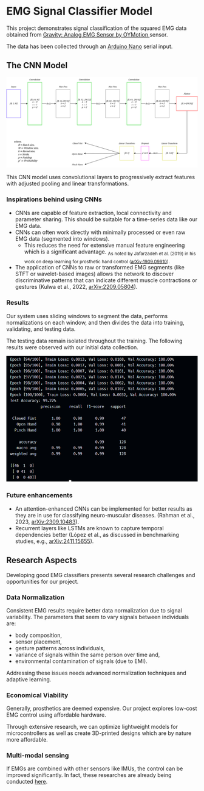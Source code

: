 # EMG Signal Classifier Model

This project demonstrates signal classification of the squared EMG data obtained from [Gravity: Analog EMG Sensor by OYMotion
](https://www.dfrobot.com/product-1661.html) sensor.

The data has been collected through an [Arduino Nano](https://store.arduino.cc/products/arduino-nano) serial input.

## The CNN Model

![CNN Model](./assets/EMG_classifier_CNN_model.svg)

This CNN model uses convolutional layers to progressively extract features with adjusted pooling and linear transformations.

### Inspirations behind using CNNs

- CNNs are capable of feature extraction, local connectivity and parameter sharing. This should be suitable for a time-series data like our EMG data.
- CNNs can often work directly with minimally processed or even raw EMG data (segmented into windows).
    - This reduces the need for extensive manual feature engineering which is a significant advantage. <sub>As noted by Jafarzadeh et al. (2019) in his work on deep learning for prosthetic hand control ([arXiv:1909.09910](https://arxiv.org/abs/1909.09910)).</sub>
- The application of CNNs to raw or transformed EMG segments (like STFT or wavelet-based images) allows the network to discover discriminative patterns that can indicate different muscle contractions or gestures (Kulwa et al., 2022, [arXiv:2209.05804](https://arxiv.org/abs/2209.05804)).

### Results

Our system uses sliding windows to segment the data, performs normalizations on each window, and then divides the data into training, validating, and testing data.

The testing data remain isolated throughout the training. The following results were observed with our initial data collection.

![Statistics Screenshot](./assets/screenshot.png)

### Future enhancements

- An attention-enhanced CNNs can be implemented for better results as they are in use for classifying neuro-muscular diseases. (Rahman et al., 2023, [arXiv:2309.10483](https://arxiv.org/abs/2309.10483)).
- Recurrent layers like LSTMs are known to capture temporal dependencies better (López et al., as discussed in benchmarking studies, e.g., [arXiv:2411.15655](https://arxiv.org/abs/2411.15655)).

## Research Aspects

Developing good EMG classifiers presents several research challenges and opportunities for our project.

### Data Normalization

Consistent EMG results require better data normalization due to signal variability. The parameters that seem to vary signals between individuals are:
- body composition,
- sensor placement,
- gesture patterns across individuals,
- variance of signals within the same person over time and,
- environmental contamination of signals (due to EMI).

Addressing these issues needs advanced normalization techniques and adaptive learning.

### Economical Viability

Generally, prosthetics are deemed expensive. Our project explores low-cost EMG control using affordable hardware.

Through extensive research, we can optimize lightweight models for microcontrollers as well as create 3D-printed designs which are by nature more affordable.

### Multi-modal sensing 

If EMGs are combined with other sensors like IMUs, the control can be improved significantly. In fact, these researches are already being conducted [here](https://www.mdpi.com/1424-8220/22/24/9613).
